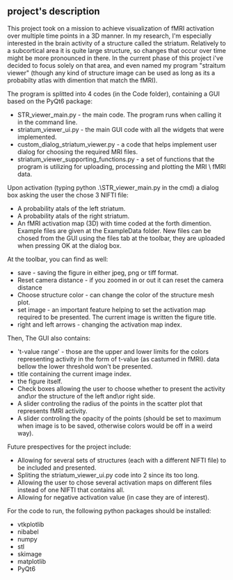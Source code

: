 ## project's description

This project took on a mission to achieve visualization of fMRI activation over multiple time points in a 3D manner.
In my research, I'm especially interested in the brain activity of a structure called the striatum. Relatively to a subcortical area it is quite large structure, so changes that occur over time might be more pronounced in there.
In the current phase of this project i've decided to focus solely on that area, and even named my program "straitum viewer" (though any kind of structure image can be used as long as its a probabilty atlas with dimention that match the fMRI).

The program is splitted into 4 codes (in the Code folder), containing a GUI based on the PyQt6 package:
* STR_viewer_main.py - the main code. The program runs when calling it in the command line.
* striatum_viewer_ui.py - the main GUI code with all the widgets that were implemented.
* custom_dialog_striatum_viewer.py - a code that helps implement user dialog for choosing the required MRI files.
* striatum_viewer_supporting_functions.py - a set of functions that the program is utilizing for uploading, processing and plotting the MRI \ fMRI data.

Upon activation (typing python .\STR_viewer_main.py in the cmd) a dialog box asking the user the chose 3 NIFTI file:
* A probability atals of the left striatum.
* A probability atals of the right striatum.
* An fMRI activation map (3D) with time coded at the forth dimention.
Example files are given at the ExampleData folder.
New files can be chosed from the GUI using the files tab at the toolbar, they are uploaded when pressing OK at the dialog box.

At the toolbar, you can find as well:
* save - saving the figure in either jpeg, png or tiff format.
* Reset camera distance - if you zoomed in or out it can reset the camera distance
* Choose structure color - can change the color of the structure mesh plot.
* set image - an important feature helping to set the activation map required to be presented. The current image is written the figure title.
* right and left arrows - changing the activation map index.

Then, The GUI also contains:
* 't-value range' - those are the upper and lower limits for the colors representing activity in the form of t-value (as castumed in fMRI). data bellow the lower threshold won't be presented.
* title containing the current image index.
* the figure itself.
* Check boxes allowing the user to choose whether to present the activity and\or the structure of the left and\or right side.
* A slider controling the radius of the points in the scatter plot that represents fMRI activity.
* A slider controling the opacity of the points (should be set to maximum when image is to be saved, otherwise colors would be off in a weird way).

Future prespectives for the project include:
* Allowing for several sets of structures (each with a different NIFTI file) to be included and presented.
* Spliting the striatum_viewer_ui.py code into 2 since its too long.
* Allowing the user to chose several activation maps on different files instead of one NIFTI that contains all.
* Allowing for negative activation value (in case they are of interest).

For the code to run, the following python packages should be installed:
- vtkplotlib
- nibabel
- numpy
- stl
- skimage
- matplotlib
- PyQt6
